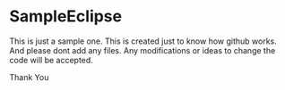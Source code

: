 # SampleEclipse

This is just a sample one. This is created just to know how github works.
And please dont add any files. Any modifications or ideas to change the code will be accepted.

Thank You
